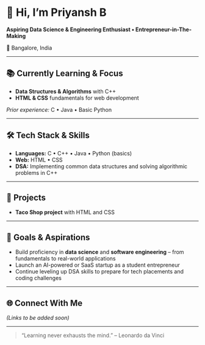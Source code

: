 # 👋 Hi, I’m Priyansh B

**Aspiring Data Science & Engineering Enthusiast • Entrepreneur-in-The-Making**

📍 Bangalore, India

---

## 📚 Currently Learning & Focus

- **Data Structures & Algorithms** with C++  
- **HTML & CSS** fundamentals for web development  

_Prior experience:_ C • Java • Basic Python

---

## 🛠️ Tech Stack & Skills

- **Languages:** C • C++ • Java • Python (basics)  
- **Web:** HTML • CSS  
- **DSA:** Implementing common data structures and solving algorithmic problems in C++

---

## 🚀 Projects

- **Taco Shop project** with HTML and CSS

---

## 🎯 Goals & Aspirations

- Build proficiency in **data science** and **software engineering** – from fundamentals to real-world applications  
- Launch an AI-powered or SaaS startup as a student entrepreneur  
- Continue leveling up DSA skills to prepare for tech placements and coding challenges  

---

## 🌐 Connect With Me

*(Links to be added soon)*

---

> “Learning never exhausts the mind.” – Leonardo da Vinci  


<!--
**Priyansh-c/Priyansh-C** is a ✨ _special_ ✨ repository because its `README.md` (this file) appears on your GitHub profile.

Here are some ideas to get you started:

- 🔭 I’m currently working on ...
- 🌱 I’m currently learning ...
- 👯 I’m looking to collaborate on ...
- 🤔 I’m looking for help with ...
- 💬 Ask me about ...
- 📫 How to reach me: ...
- 😄 Pronouns: ...
- ⚡ Fun fact: ...
-->
